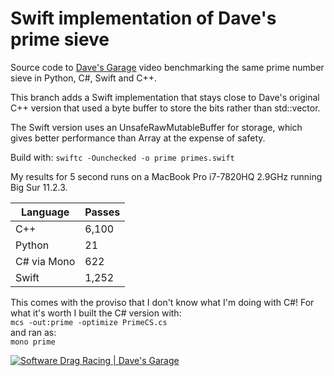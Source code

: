 # Swift implementation of Dave's prime sieve

Source code to [Dave's Garage](https://www.youtube.com/c/DavesGarage/featured) video
benchmarking the same prime number sieve in Python, C#, Swift and C++.

This branch adds a Swift implementation that stays close to Dave's original C++ version that used a byte buffer to store the bits rather than std::vector<bool>.

The Swift version uses an UnsafeRawMutableBuffer for storage, which gives better performance than Array<UInt8> at the expense of safety.

Build with: `swiftc -Ounchecked -o prime primes.swift`

My results for 5 second runs on a MacBook Pro i7-7820HQ 2.9GHz running Big Sur 11.2.3.

| Language    | Passes |
| ----------- | ------ |
| C++         | 6,100  |
| Python      | 21     |
| C# via Mono | 622    |
| Swift       | 1,252  |

This comes with the proviso that I don't know what I'm doing with C#! For what it's worth I built the C# version with:  
`mcs -out:prime -optimize PrimeCS.cs`   
and ran as:  
`mono prime`


[![Software Drag Racing | Dave's Garage](https://img.youtube.com/vi/D3h62rgewZM/0.jpg)](https://youtu.be/D3h62rgewZM)
